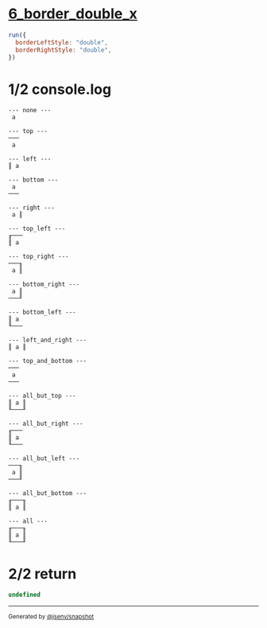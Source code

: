 # [6_border_double_x](../../table_1_cell.test.mjs#L145)

```js
run({
  borderLeftStyle: "double",
  borderRightStyle: "double",
})
```

# 1/2 console.log

```console
--- none ---
 a 

--- top ---
───
 a 

--- left ---
║ a 

--- bottom ---
 a 
───

--- right ---
 a ║

--- top_left ---
╓───
║ a 

--- top_right ---
───╖
 a ║

--- bottom_right ---
 a ║
───╜

--- bottom_left ---
║ a 
╙───

--- left_and_right ---
║ a ║

--- top_and_bottom ---
───
 a 
───

--- all_but_top ---
║ a ║
╙───╜

--- all_but_right ---
╓───
║ a 
╙───

--- all_but_left ---
───╖
 a ║
───╜

--- all_but_bottom ---
╓───╖
║ a ║

--- all ---
╓───╖
║ a ║
╙───╜

```

# 2/2 return

```js
undefined
```

---

<sub>
  Generated by <a href="https://github.com/jsenv/core/tree/main/packages/independent/snapshot">@jsenv/snapshot</a>
</sub>
